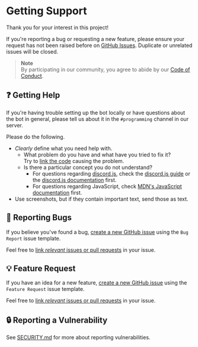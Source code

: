 # Getting Support

Thank you for your interest in this project!  

If you're reporting a bug or requesting a new feature, please ensure your request has not been raised before on [GitHub Issues](https://github.com/anipalur/gce-a-levels-bot/issues "Visit the GitHub Issues tab.").
Duplicate or unrelated issues will be closed.

> **Note**  
> By participating in our community, you agree to abide by our [Code of Conduct](./.github/CODE_OF_CONDUCT.md "View the Code of Conduct.").

## ❓ Getting Help

If you're having trouble setting up the bot locally or have questions about the bot in general, please tell us about it in the `#programming` channel in our server.

Please do the following.

- *Clearly* define what you need help with.
  - What problem do you have and what have you tried to fix it?  
    Try to [link the code](https://docs.github.com/en/get-started/writing-on-github/working-with-advanced-formatting/creating-a-permanent-link-to-a-code-snippet "Learn how to link to a code snippet.") causing the problem.
  - Is there a particular concept you do not understand?
    - For questions regarding [discord.js](https://discord.js.org "Visit the discord.js website."), check the [discord.js guide](https://discordjs.guide "Visit the discord.js guide.") or the [discord.js documentation](https://discord.js.org/docs "Visit the discord.js documentation.") first.
    - For questions regarding JavaScript, check [MDN's JavaScript documentation](https://developer.mozilla.org/docs/Web/JavaScript "Visit MDN's JavaScript documentation.") first.
- Use screenshots, but if they contain important text, send those as text.

## 🐛 Reporting Bugs

If you believe you've found a bug, [create a new GitHub issue](https://github.com/anipalur/gce-a-leve-bot/issues/new/choose "Create a new GitHub issue.") using the `Bug Report` issue template.  

Feel free to [link *relevant* issues or pull requests](https://docs.github.com/en/get-started/writing-on-github/working-with-advanced-formatting/autolinked-references-and-urls#issues-and-pull-requests "Learn how to link issues and pull requests.") in your issue.

## 💡 Feature Request

If you have an idea for a new feature, [create a new GitHub issue](https://github.com/anipalur/gce-a-leve-bot/issues/new/choose) using the `Feature Request` issue template.  

Feel free to [link *relevant* issues or pull requests](https://docs.github.com/en/get-started/writing-on-github/working-with-advanced-formatting/autolinked-references-and-urls#issues-and-pull-requests "Learn how to link issues and pull requests.") in your issue.

## 🔒 Reporting a Vulnerability

See [SECURITY.md](./.github/SECURITY.md "View the SECURITY.md file.") for more about reporting vulnerabilities.
